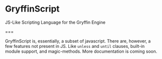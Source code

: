 GryffinScript
=============

JS-Like Scripting Language for the Gryffin Engine

===

GryffinScript is, essentially, a subset of javascript. There are, however, a few features not present in JS.
Like `unless` and `until` clauses, built-in module support, and magic-methods. More documentation is coming soon.
